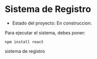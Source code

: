 <h1>Sistema de Registro</h1>

- Estado del proyecto: En construccion.

Para ejecutar el sistema, debes poner:

```npm install react```

sistema de registro
